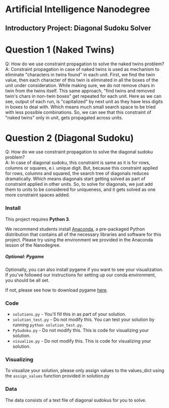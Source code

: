 # Artificial Intelligence Nanodegree
## Introductory Project: Diagonal Sudoku Solver

# Question 1 (Naked Twins)
Q: How do we use constraint propagation to solve the naked twins problem?  
A: Constraint propagation in case of naked twins is used as mechanism to eliminate "characters in twins found" in each unit.
   First, we find the twin value, then each character of this twin is eliminated in all the boxes of the unit under consideration.
   While making sure, we do not remove chars in twin from the twins itself.
   This same approach, "find twins and removed twin's chars in non-twin boxes" get repeated for each unit.
   Here as we can see, output of each run, is "capitalized" by next unit as they have less digits in boxes to deal with.
   Which means much small search space to be tried with less possible combinations.
   So, we can see that this constraint of "naked twins" only in unit, gets propagated across units.

# Question 2 (Diagonal Sudoku)
Q: How do we use constraint propagation to solve the diagonal sudoku problem?  
A: In case of diagonal sudoku, this constraint is same as it is for rows, columns or squares, e.i. unique digit.
   But, because this constraint applied for rows, columns and squared, the search tree of diagonals reduces dramatically.
   Which means diagonals start getting solved as part of constraint applied in other units. So, to solve for diagonals,
   we just add them to units to be considered for uniqueness, and it gets solved as one more constraint spaces added.


### Install

This project requires **Python 3**.

We recommend students install [Anaconda](https://www.continuum.io/downloads), a pre-packaged Python distribution that contains all of the necessary libraries and software for this project. 
Please try using the environment we provided in the Anaconda lesson of the Nanodegree.

##### Optional: Pygame

Optionally, you can also install pygame if you want to see your visualization. If you've followed our instructions for setting up our conda environment, you should be all set.

If not, please see how to download pygame [here](http://www.pygame.org/download.shtml).

### Code

* `solutions.py` - You'll fill this in as part of your solution.
* `solution_test.py` - Do not modify this. You can test your solution by running `python solution_test.py`.
* `PySudoku.py` - Do not modify this. This is code for visualizing your solution.
* `visualize.py` - Do not modify this. This is code for visualizing your solution.

### Visualizing

To visualize your solution, please only assign values to the values_dict using the ```assign_values``` function provided in solution.py

### Data

The data consists of a text file of diagonal sudokus for you to solve.